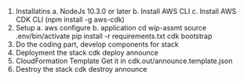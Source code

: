 1. Installatins
	a. NodeJs 10.3.0 or later
	b. Install AWS CLI
	c. Install AWS CDK CLI (npm install -g aws-cdk)
2. Setup
	a. aws configure
	b. application
		cd wip-assmt
		source .env/bin/activate
			pip install -r requirements.txt
			cdk bootstrap
3. Do the coding part, develop components for stack
4. Deployment the stack
	cdk deploy announce
5. CloudFormation Template
	Get it in cdk.out/announce.template.json
6. Destroy the stack
	cdk destroy	announce
